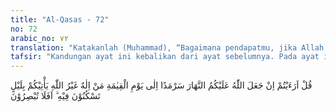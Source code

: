 ```yaml
---
title: "Al-Qasas - 72"
no: 72
arabic_no: ٧٢
translation: "Katakanlah (Muhammad), “Bagaimana pendapatmu, jika Allah menjadikan untukmu siang itu terus-menerus sampai hari Kiamat. Siapakah tuhan selain Allah yang akan mendatangkan malam kepadamu sebagai waktu istirahatmu? Apakah kamu tidak memperhatikan?”"
tafsir: "Kandungan ayat ini kebalikan dari ayat sebelumnya. Pada ayat ini, Allah menyuruh Rasul-Nya menanyakan kepada orang-orang musyrik, andaikata Allah menjadikan siang itu terus menerus sepanjang masa sampai di hari Kiamat tanpa ada malam silih berganti dengannya, apakah ada tuhan selain dari Allah yang mampu mendatangkan malam? Apakah mereka tidak memperhatikan tanda-tanda kekuasaan Allah yang sempurna? Seakan-akan mereka tidak punya pikiran. \n\nSekiranya mereka memperhatikan dengan baik, tentu mereka akan mengambil kesimpulan bahwa tidak ada yang layak disembah kecuali Tuhan yang telah memberikan karunia dan nikmat yang tak terhingga banyaknya dan kuasa menjadikan siang dan malam itu silih berganti untuk terciptanya suatu keseimbangan. Siang dijadikan terang untuk mencari rezeki dengan segala kemampuan yang ada. Kemudian siang itu lenyap digantikan oleh malam yang suasananya cocok digunakan untuk melepaskan dan menghilangkan kelelahan agar tenaga dan pikiran kembali pulih guna mencari rezeki pada keesokan harinya. Firman Allah:\n\nDan Dia (pula) yang menjadikan malam dan siang silih berganti bagi orang yang ingin mengambil pelajaran atau yang ingin bersyukur.(al-Furqan/25: 62)\n\nMenurut kajian ilmiah, sinar matahari dalam ilmu pengetahuan fisika merupakan pancaran gelombang energi yang dihasilkan dari reaksi nuklir fusi dan fisi yang terjadi di permukaan matahari secara berkesinambungan. Ketika sinar ini dipancarkan secara terus menerus dan dalam waktu cukup lama akan menimbulkan panas \n\nApa yang akan terjadi sekiranya siang terus menerus sampai hari Kiamat? Sudah pasti keadaan udara dan hawa dari detik ke detik, dari menit ke menit dan dari jam ke jam akan menjadi semakin panas. Dalam waktu 100 jam saja udara bisa mencapai temperatur di atas titik didih 100ÂºC. Karenanya, lautan, danau, sungai, dan sebagainya akan mendidih dan menggelegak. Dapat dibayangkan apa yang akan terjadi sekiranya seluruh sungai, danau, dan samudera mendidih airnya? Begitu juga darah yang mengalir di dalam tubuh kita juga turut mendidih. Dalam keadaan demikian, tidak ada satu pun makhluk yang dapat hidup. Semuanya akan mati dan musnah menjadi debu-debu yang beterbangan. \n\nAllah juga menjadikan malam sebagai waktu istirahat bagi manusia. Semuanya itu bertujuan agar manusia dapat mem-bayangkan betapa hebatnya kekuasaan Allah dan juga perlindungan yang diberikan-Nya untuk kehidupan setiap makhluk ciptaan-Nya khususnya manusia yang dikaruniai akal pikiran yang sempurna."
---
```

قُلْ اَرَءَيْتُمْ اِنْ جَعَلَ اللّٰهُ عَلَيْكُمُ النَّهَارَ سَرْمَدًا اِلٰى يَوْمِ الْقِيٰمَةِ مَنْ اِلٰهٌ غَيْرُ اللّٰهِ يَأْتِيْكُمْ بِلَيْلٍ تَسْكُنُوْنَ فِيْهِ ۗ اَفَلَا تُبْصِرُوْنَ 